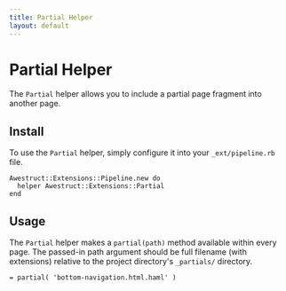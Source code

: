 ```yaml
---
title: Partial Helper
layout: default
---
```


<div class="page-header">
<h1>Partial Helper</h1>
</div>

The `Partial` helper allows you to include a partial page fragment into another
page.

## Install

To use the `Partial` helper, simply configure it into your `_ext/pipeline.rb`
file.
    
    Awestruct::Extensions::Pipeline.new do
      helper Awestruct::Extensions::Partial
    end


## Usage

The `Partial` helper makes a `partial(path)` method available within
every page.  The passed-in path argument should be full filename (with extensions)
relative to the project directory's `_partials/` directory.

    = partial( 'bottom-navigation.html.haml' )
